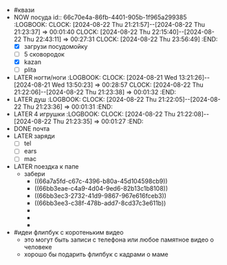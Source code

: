 - #квази
- NOW посуда
  id:: 66c70e4a-86fb-4401-905b-1f965a299385
  :LOGBOOK:
  CLOCK: [2024-08-22 Thu 21:21:57]--[2024-08-22 Thu 21:23:37] =>  00:01:40
  CLOCK: [2024-08-22 Thu 22:15:40]--[2024-08-22 Thu 22:43:11] =>  00:27:31
  CLOCK: [2024-08-22 Thu 23:56:49]
  :END:
  * [x] загрузи посудомойку
  * [ ] 5 сковородок
  * [x] kazan
  * [ ] plita
- LATER ногти/ноги
  :LOGBOOK:
  CLOCK: [2024-08-21 Wed 13:21:26]--[2024-08-21 Wed 13:50:23] =>  00:28:57
  CLOCK: [2024-08-22 Thu 21:22:06]--[2024-08-22 Thu 21:23:38] =>  00:01:32
  :END:
- LATER душ
  :LOGBOOK:
  CLOCK: [2024-08-22 Thu 21:22:05]--[2024-08-22 Thu 21:23:36] =>  00:01:31
  :END:
- LATER 4 игрушки
  :LOGBOOK:
  CLOCK: [2024-08-22 Thu 21:22:08]--[2024-08-22 Thu 21:23:35] =>  00:01:27
  :END:
- DONE почта
- LATER заряди
  * [ ] tel
  * [ ] ears
  * [ ] mac
- LATER поездка к папе
	- забери
		- ((66a7a5fd-c67c-4396-b80a-45d104598cb9))
		- ((66bb3eae-c4a9-4d04-9ed6-82b13c1b8108))
		- ((66bb3ec3-2732-41d9-9867-967e616fceb3))
		- ((66bb3ee3-c38f-478b-add7-8cd37c3e611b))
		-
		-
		-
- #идеи флипбук с коротеньким видео
	- это могут быть записи с телефона или любое памятное видео о человеке
	- хорошо бы подарить флипбук с кадрами о маме